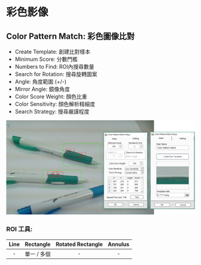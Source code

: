 # 彩色影像

## Color Pattern Match: 彩色圖像比對

* Create Template: 創建比對樣本
* Minimum Score: 分數門檻
* Numbers to Find: ROI內搜尋數量
* Search for Rotation: 搜尋旋轉圖案 
* Angle: 角度範圍 \(+/-\) 
* Mirror Angle: 鏡像角度
* Color Score Weight: 顏色比重
* Color Sensitivity: 顏色解析精細度 
* Search Strategy: 搜尋嚴謹程度

![](../../../.gitbook/assets/tu-pian-9.png)

### ROI 工具:

| Line | Rectangle | Rotated Rectangle | Annulus |
| :---: | :---: | :---: | :---: |
| - | 單一 / 多個 | - | - |

